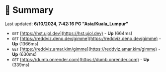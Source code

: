 # 📖 Summary
Last updated: **6/10/2024, 7:42:16 PG "Asia/Kuala_Lumpur"**

- `GET` [https://hst.ujol.dev](https://hst.ujol.dev) - **Up** (664ms)
- `GET` [https://reddviz.deno.dev/gimme](https://reddviz.deno.dev/gimme) - **Up** (1366ms)
- `GET` [https://reddviz.amar.kim/gimme](https://reddviz.amar.kim/gimme) - **Up** (630ms)
- `GET` [https://dumb.onrender.com](https://dumb.onrender.com) - **Up** (339ms)
